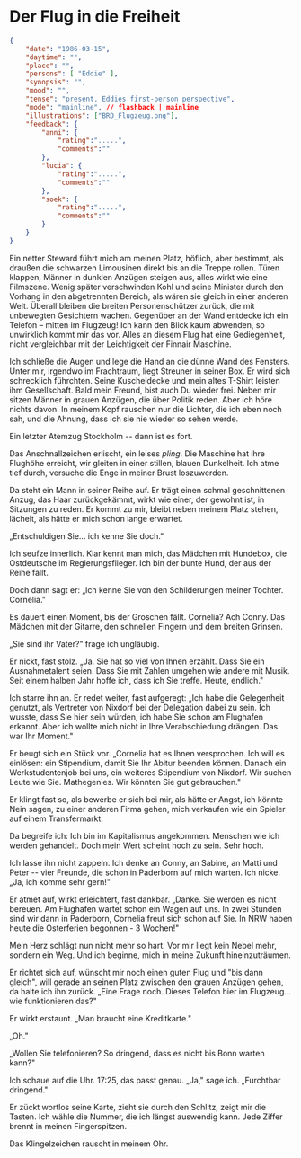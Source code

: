 # Der Flug in die Freiheit

```json
{
    "date": "1986-03-15",
    "daytime": "",
    "place": "",
    "persons": [ "Eddie" ],
    "synopsis": "",
    "mood": "",
    "tense": "present, Eddies first-person perspective",
    "mode": "mainline", // flashback | mainline
    "illustrations": ["BRD_Flugzeug.png"],
    "feedback": {
        "anni": {
            "rating":".....",
            "comments":""
        },
        "lucia": {
            "rating":".....",
            "comments":""
        },
        "soek": {
            "rating":".....",
            "comments":""
        }
    }
}
```
Ein netter Steward führt mich am meinen Platz, höflich, aber bestimmt, als draußen die schwarzen Limousinen direkt bis an die Treppe rollen. Türen klappen, Männer in dunklen Anzügen steigen aus, alles wirkt wie eine Filmszene. Wenig später verschwinden Kohl und seine Minister durch den Vorhang in den abgetrennten Bereich, als wären sie gleich in einer anderen Welt. Überall bleiben die breiten Personenschützer zurück, die mit unbewegten Gesichtern wachen. Gegenüber an der Wand entdecke ich ein Telefon – mitten im Flugzeug! Ich kann den Blick kaum abwenden, so unwirklich kommt mir das vor. Alles an diesem Flug hat eine Gediegenheit, nicht vergleichbar mit der Leichtigkeit der Finnair Maschine.

Ich schließe die Augen und lege die Hand an die dünne Wand des Fensters.
Unter mir, irgendwo im Frachtraum, liegt Streuner in seiner Box. Er wird sich
schrecklich führchten. Seine Kuscheldecke und mein altes T-Shirt leisten ihm
Gesellschaft. Bald mein Freund, bist auch Du wieder frei. Neben
mir sitzen Männer in grauen Anzügen, die über Politik reden. Aber ich
höre nichts davon. In meinem Kopf rauschen nur die Lichter, die ich eben
noch sah, und die Ahnung, dass ich sie nie wieder so sehen werde.

Ein letzter Atemzug Stockholm -- dann ist es fort.

Das Anschnallzeichen erlischt, ein leises *pling*. Die Maschine hat ihre
Flughöhe erreicht, wir gleiten in einer stillen, blauen Dunkelheit. Ich atme
tief durch, versuche die Enge in meiner Brust loszuwerden.

Da steht ein Mann in seiner Reihe auf. Er trägt einen
schmal geschnittenen Anzug, das Haar zurückgekämmt, wirkt wie einer, der
gewohnt ist, in Sitzungen zu reden. Er kommt zu mir, bleibt neben meinem
Platz stehen, lächelt, als hätte er mich schon lange erwartet.

„Entschuldigen Sie... ich kenne Sie doch."

Ich seufze innerlich. Klar kennt man mich, das Mädchen mit Hundebox, die
Ostdeutsche im Regierungsflieger. Ich bin der bunte Hund, der aus der Reihe
fällt.

Doch dann sagt er: „Ich kenne Sie von den Schilderungen meiner Tochter.
Cornelia."

Es dauert einen Moment, bis der Groschen fällt. Cornelia? Ach Conny. Das
Mädchen mit der Gitarre, den schnellen Fingern und dem breiten
Grinsen.

„Sie sind ihr Vater?" frage ich ungläubig.

Er nickt, fast stolz. „Ja. Sie hat so viel von Ihnen erzählt. Dass Sie
ein Ausnahmetalent seien. Dass Sie mit Zahlen umgehen wie andere mit
Musik. Seit einem halben Jahr hoffe ich, dass ich Sie treffe. Heute,
endlich."

Ich starre ihn an. Er redet weiter, fast aufgeregt: „Ich habe die
Gelegenheit genutzt, als Vertreter von Nixdorf bei der Delegation dabei
zu sein. Ich wusste, dass Sie hier sein würden, ich habe Sie schon am
Flughafen erkannt. Aber ich wollte mich nicht in Ihre Verabschiedung
drängen. Das war Ihr Moment."

Er beugt sich ein Stück vor. „Cornelia hat es Ihnen versprochen. Ich
will es einlösen: ein Stipendium, damit Sie Ihr Abitur beenden können.
Danach ein Werkstudentenjob bei uns, ein weiteres Stipendium von
Nixdorf. Wir suchen Leute wie Sie. Mathegenies. Wir könnten Sie gut
gebrauchen."

Er klingt fast so, als bewerbe er sich bei mir, als hätte er Angst, ich
könnte Nein sagen, zu einer anderen Firma gehen, mich verkaufen wie ein
Spieler auf einem Transfermarkt.

Da begreife ich: Ich bin im Kapitalismus angekommen. Menschen wie ich
werden gehandelt. Doch mein Wert scheint hoch zu sein. Sehr hoch.

Ich lasse ihn nicht zappeln. Ich denke an Conny, an Sabine, an Matti und
Peter -- vier Freunde, die schon in Paderborn auf mich warten. Ich
nicke. „Ja, ich komme sehr gern!"

Er atmet auf, wirkt erleichtert, fast dankbar. „Danke. Sie werden es
nicht bereuen. Am Flughafen wartet schon ein Wagen auf uns. In zwei Stunden
sind wir dann in Paderborn, Cornelia freut sich schon auf Sie. In NRW
haben heute die Osterferien begonnen - 3 Wochen!"

Mein Herz schlägt nun nicht mehr so hart. Vor mir liegt kein Nebel mehr,
sondern ein Weg. Und ich beginne, mich in meine Zukunft hineinzuträumen.

Er richtet sich auf, wünscht mir noch einen guten Flug und "bis dann gleich",
will gerade an seinen Platz zwischen den grauen Anzügen gehen, da halte
ich ihn zurück. „Eine Frage noch. Dieses Telefon hier im Flugzeug...
wie funktionieren das?"

Er wirkt erstaunt. „Man braucht eine Kreditkarte."

„Oh."

„Wollen Sie telefonieren? So dringend, dass es nicht bis Bonn warten
kann?"

Ich schaue auf die Uhr. 17:25, das passt genau. „Ja," sage ich. „Furchtbar 
dringend."

Er zückt wortlos seine Karte, zieht sie durch den Schlitz, zeigt mir die
Tasten. Ich wähle die Nummer, die ich längst auswendig kann. Jede Ziffer
brennt in meinen Fingerspitzen.

Das Klingelzeichen rauscht in meinem Ohr.
